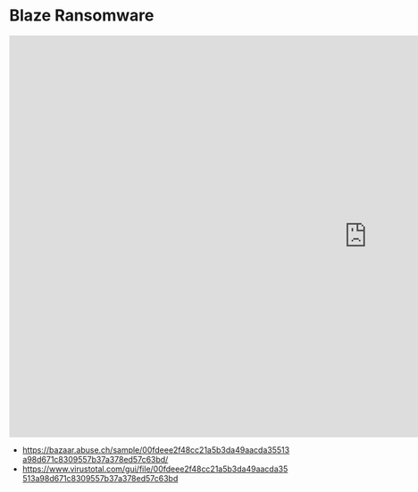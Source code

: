 # Blaze Ransomware

<iframe width="1280" height="720" src="https://www.youtube.com/embed/ExRFDP8s9qA" title="YouTube video player" frameborder="0" allow="accelerometer; autoplay; clipboard-write; encrypted-media; gyroscope; picture-in-picture" allowfullscreen></iframe>

* https://bazaar.abuse.ch/sample/00fdeee2f48cc21a5b3da49aacda35513a98d671c8309557b37a378ed57c63bd/
* https://www.virustotal.com/gui/file/00fdeee2f48cc21a5b3da49aacda35513a98d671c8309557b37a378ed57c63bd

